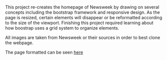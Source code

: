 This project re-creates the homepage of Newsweek by drawing on several concepts including the bootstrap framework and responsive design.  As the page is resized, certain elements will disappear or be reformatted according to the size of the viewport.  Finishing this project required learning about how boostrap uses a grid system to organize elements.

All images are taken from Newsweek or their sources in order to best clone the webpage.

The page formatted can be seen [here](https://mleers.github.io/Newsweek-Homepage/)